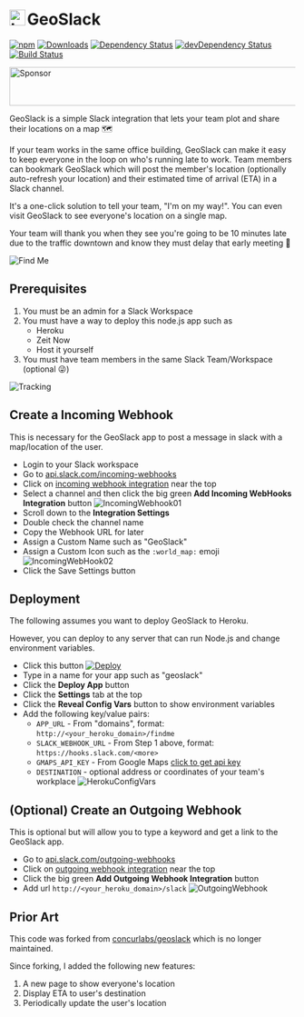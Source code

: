 # GeoSlack <img alt="Logo" width="28" height="28" src="https://styfle.github.io/geoslack/img/geoslack.svg" align="left" />

[![npm](https://img.shields.io/npm/v/geoslack.svg)](https://www.npmjs.com/package/geoslack)
[![Downloads](https://img.shields.io/npm/dt/geoslack.svg)](https://www.npmjs.com/package/geoslack)
[![Dependency Status](https://david-dm.org/styfle/geoslack.svg)](https://david-dm.org/styfle/geoslack)
[![devDependency Status](https://david-dm.org/styfle/geoslack/dev-status.svg)](https://david-dm.org/styfle/geoslack#info=devDependencies)
[![Build Status](https://travis-ci.org/styfle/geoslack.svg?branch=master)](https://travis-ci.org/styfle/geoslack)

<a target='_blank' rel='nofollow' href='https://app.codesponsor.io/link/fnqaM5soqgNJruSNFm8pdqUw/styfle/geoslack'>
  <img alt='Sponsor' width='888' height='68' src='https://app.codesponsor.io/embed/fnqaM5soqgNJruSNFm8pdqUw/styfle/geoslack.svg' />
</a>

GeoSlack is a simple Slack integration that lets your team plot and share their locations on a map 🗺

If your team works in the same office building, GeoSlack can make it easy to keep everyone in the loop on who's running late to work. Team members can bookmark GeoSlack which will post the member's location (optionally auto-refresh your location) and their estimated time of arrival (ETA) in a Slack channel.

It's a one-click solution to tell your team, "I'm on my way!". You can even visit GeoSlack to see everyone's location on a single map.

Your team will thank you when they see you're going to be 10 minutes late due to the traffic downtown and know they must delay that early meeting 📅

![Find Me](https://styfle.github.io/geoslack/img/findme.png)

## Prerequisites

1. You must be an admin for a Slack Workspace
2. You must have a way to deploy this node.js app such as
    - Heroku
    - Zeit Now
    - Host it yourself
3. You must have team members in the same Slack Team/Workspace (optional 😜)

![Tracking](https://styfle.github.io/geoslack/img/tracking.png)

## Create a Incoming Webhook

This is necessary for the GeoSlack app to post a message in slack with a map/location of the user.

- Login to your Slack workspace
- Go to [api.slack.com/incoming-webhooks](https://api.slack.com/incoming-webhooks#share_your_incoming_webhook_as_a_slack_app)
- Click on [incoming webhook integration](https://my.slack.com/services/new/incoming-webhook/) near the top
- Select a channel and then click the big green **Add Incoming WebHooks Integration** button
   ![IncomingWebhook01](https://styfle.github.io/geoslack/img/pic2.png)
- Scroll down to the **Integration Settings**
- Double check the channel name
- Copy the Webhook URL for later
- Assign a Custom Name such as "GeoSlack"
- Assign a Custom Icon such as the `:world_map:` emoji
   ![IncomingWebHook02](https://styfle.github.io/geoslack/img/pic3.png)
- Click the Save Settings button

## Deployment

The following assumes you want to deploy GeoSlack to Heroku.

However, you can deploy to any server that can run Node.js and change environment variables.

- Click this button [![Deploy](https://www.herokucdn.com/deploy/button.png)](https://heroku.com/deploy)
- Type in a name for your app such as "geoslack"
- Click the **Deploy App** button
- Click the **Settings** tab at the top
- Click the **Reveal Config Vars** button to show environment variables
- Add the following key/value pairs:
   - `APP_URL` - From "domains", format: `http://<your_heroku_domain>/findme`
   - `SLACK_WEBHOOK_URL` - From Step 1 above, format: `https://hooks.slack.com/<more>`
   - `GMAPS_API_KEY` - From Google Maps [click to get api key](https://developers.google.com/maps/documentation/javascript/get-api-key)
   - `DESTINATION` - optional address or coordinates of your team's workplace
    ![HerokuConfigVars](https://styfle.github.io/geoslack/img/pic4.png)

## (Optional) Create an Outgoing Webhook

This is optional but will allow you to type a keyword and get a link to the GeoSlack app.

- Go to [api.slack.com/outgoing-webhooks](https://api.slack.com/outgoing-webhooks)
- Click on [outgoing webhook integration](https://my.slack.com/services/new/outgoing-webhook) near the top
- Click the big green **Add Outgoing Webhook Integration** button
- Add url `http://<your_heroku_domain>/slack`
    ![OutgoingWebhook](https://styfle.github.io/geoslack/img/pic5.png)

## Prior Art

This code was forked from [concurlabs/geoslack](https://github.com/concurlabs/geoslack) which is no longer maintained.

Since forking, I added the following new features:

1. A new page to show everyone's location
2. Display ETA to user's destination 
3. Periodically update the user's location
